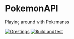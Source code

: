 # PokemonAPI
Playing around with Pokemanss

[![Greetings](https://github.com/prasanthlouis/PokemonAPI/actions/workflows/greetings.yml/badge.svg)](https://github.com/prasanthlouis/PokemonAPI/actions/workflows/greetings.yml)
[![Build and test](https://github.com/prasanthlouis/PokemonAPI/actions/workflows/dotnet.yml/badge.svg)](https://github.com/prasanthlouis/PokemonAPI/actions/workflows/dotnet.yml)
